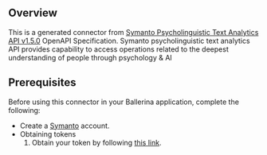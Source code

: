 ## Overview
This is a generated connector from [Symanto Psycholinguistic Text Analytics API v1.5.0](https://api.symanto.net/docs) OpenAPI Specification.
Symanto psycholinguistic text analytics API provides capability to access operations related to the deepest understanding of people through psychology & AI
## Prerequisites
Before using this connector in your Ballerina application, complete the following:
* Create a [Symanto](https://www.symanto.com/) account.
* Obtaining tokens
    1. Obtain your token by following [this link](https://symanto-research.github.io/symanto-docs/#authentication).